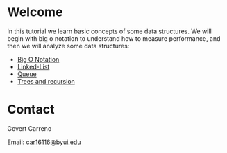 # Welcome

In this tutorial we learn basic concepts of some data structures. We will begin with big o notation to understand how to measure performance, and then we will analyze some data structures:

* [Big O Notation](4-big-o.md)
* [Linked-List](1-linkedList.md)
* [Queue](2-queue.md)
* [Trees and recursion](3-tree.md)


# Contact

Govert Carreno

Email: car16116@byui.edu
